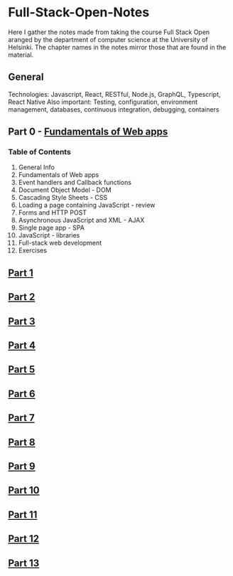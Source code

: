 # Full-Stack-Open-Notes
Here I gather the notes made from taking the course Full Stack Open aranged by the department of computer science at the University of Helsinki. The chapter names in the notes mirror those that are found in the material.

## General
Technologies: Javascript, React, RESTful, Node.js, GraphQL, Typescript, React Native
Also important: Testing, configuration, environment management, databases, continuous integration, debugging, containers

## Part 0 - [Fundamentals of Web apps](./Part-0/Part-0-Notes.md)
### Table of Contents
1. General Info
2. Fundamentals of Web apps
3. Event handlers and Callback functions
4. Document Object Model - DOM
5. Cascading Style Sheets - CSS
6. Loading a page containing JavaScript - review
7. Forms and HTTP POST
8. Asynchronous JavaScript and XML - AJAX
9. Single page app - SPA
10. JavaScript - libraries
11. Full-stack web development
12. Exercises

## [Part 1](./Part-1/Part-1-Notes.md)

## [Part 2](./Part-2/Part-2-Notes.md)

## [Part 3](./Part-3/Part-3-Notes.md)

## [Part 4](./Part-4/Part-4-Notes.md)

## [Part 5](./Part-5/Part-5-Notes.md)

## [Part 6](./Part-6/Part-6-Notes.md)

## [Part 7](./Part-7/Part-7-Notes.md)

## [Part 8](./Part-8/Part-8-Notes.md)

## [Part 9](./Part-9/Part-9-Notes.md)

## [Part 10](./Part-10/Part-10-Notes.md)

## [Part 11](./Part-11/Part-11-Notes.md)

## [Part 12](./Part-12/Part-12-Notes.md)

## [Part 13](./Part-13/Part-13-Notes.md)

